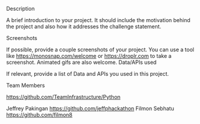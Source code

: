 Description

A brief introduction to your project. It should include the motivation behind the project and also how it addresses the challenge statement.


Screenshots

If possible, provide a couple screenshots of your project. You can use a tool like https://monosnap.com/welcome or https://droplr.com to take a screenshot. Animated gifs are also welcome.
Data/APIs used

If relevant, provide a list of Data and APIs you used in this project.


Team Members

https://github.com/TeamInfrastructure/Python

Jeffrey Pakingan https://github.com/jeffphackathon
Filmon Sebhatu   https://github.com/filmon8
